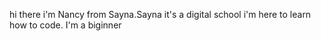 hi there
i'm Nancy from Sayna.Sayna it's a digital school
i'm here to learn how to code. I'm a biginner
